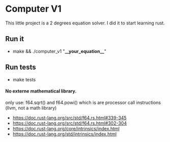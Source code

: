 # Computer V1

This little project is a 2 degrees equation solver.
I did it to start learning rust.

## Run it
- make && ./computer_v1 "__\_\_your_equation\_\___"

## Run tests
- make tests

#### No externe mathematical library.
only use:
f64.sqrt() and f64.powi() which is are processor call instructions (llvm, not a math library)
- https://doc.rust-lang.org/src/std/f64.rs.html#339-345
- https://doc.rust-lang.org/src/std/f64.rs.html#302-304
- https://doc.rust-lang.org/core/intrinsics/index.html
- https://doc.rust-lang.org/std/intrinsics/index.html
